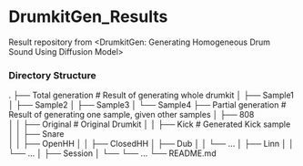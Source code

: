 # DrumkitGen_Results

Result repository from <DrumkitGen: Generating Homogeneous Drum Sound Using Diffusion Model>

### Directory Structure
.
├── Total generation   # Result of generating whole drumkit
│   ├── Sample1
│   ├── Sample2
│   ├── Sample3
│   └── Sample4
├── Partial generation # Result of generating one sample, given other samples
│   ├── 808            
│   │   ├── Original   # Original Drumkit 
│   │   ├── Kick       # Generated Kick sample
│   │   ├── Snare      
│   │   ├── OpenHH
│   │   ├── ClosedHH
│   ├── Dub
│   │   └── ...
│   ├── Linn
│   │   └── ...
│   ├── Session
│   └── └── ...
└── README.md

